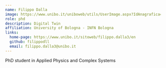 ```yaml
---
name: Filippo Dalla
image: https://www.unibo.it/uniboweb/utils/UserImage.aspx?IdAnagrafica=1003466&IdFoto=6d8b9d7b
role: phd
description: Digital Twin
affiliation: University of Bologna - INFN Bologna
links:
  home-page: https://www.unibo.it/sitoweb/filippo.dalla3/en
  github: filippodll
  email: filippo.dalla3@unibo.it
---
```


PhD student in Applied Physics and Complex Systems

